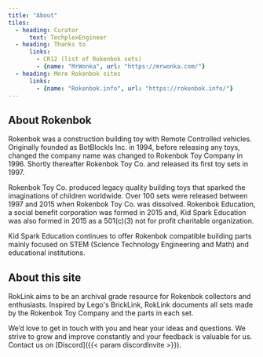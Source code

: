 ```yaml
---
title: "About"
tiles:
  - heading: Curator
      text: TechplexEngineer
  - heading: Thanks to
      links:
        - CR12 (list of Rokenbok sets)
        - {name: "MrWonka", url: "https://mrwonka.com/"}
  - heading: More Rokenbok sites
      links:
        - {name: "Rokenbok.info", url: "https://rokenbok.info/"}
---
```

## About Rokenbok

Rokenbok was a construction building toy with Remote Controlled vehicles. Originally founded as BotBlockls Inc. in 1994, before releasing any toys, changed the company name was changed to Rokenbok Toy Company in 1996. Shortly thereafter Rokenbok Toy Co. and released its first toy sets in 1997.

Rokenbok Toy Co. produced legacy quality building toys that sparked the imaginations of children worldwide. Over 100 sets were released between 1997 and 2015 when Rokenbok Toy Co. was dissolved. Rokenbok Education, a social benefit corporation was formed in 2015 and, Kid Spark Education was also formed in 2015 as a 501(c)(3) not for profit charitable organization.

Kid Spark Education continues to offer Rokenbok compatible building parts mainly focused on STEM (Science Technology Engineering and Math) and educational institutions.

## About this site

RokLink aims to be an archival grade resource for Rokenbok collectors and enthusiasts. Inspired by Lego's BrickLink, RokLink documents all sets made by the Rokenbok Toy Company and the parts in each set.

We’d love to get in touch with you and hear your ideas and
questions. We strive to grow and improve constantly and your feedback
is valuable for us. Contact us on [Discord]({{< param discordInvite >}}).
